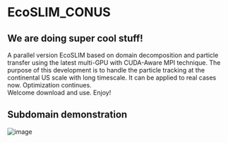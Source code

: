 # EcoSLIM_CONUS
## We are doing super cool stuff!
A parallel version EcoSLIM based on domain decomposition and particle transfer using the latest multi-GPU with CUDA-Aware MPI technique. 
The purpose of this development is to handle the particle tracking at the continental US scale with long timescale.
It can be applied to real cases now. Optimization continues.  
Welcome download and use. Enjoy!
## Subdomain demonstration
![image](https://github.com/aureliayang/EcoSLIM_CONUS/blob/main/images/Picture1.png)  

